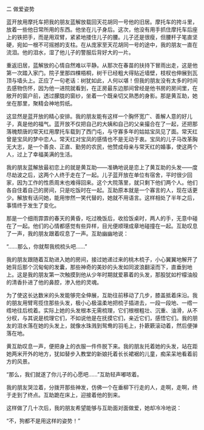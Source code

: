 二 做爱姿势

蓝开放用摩托车把我的朋友蓝解放载回天花胡同一号他的旧居。摩托车的挎斗里，放着一些他日常所用的东西。他坐在儿子身后。这次，他没有用手抓住摩托车后座上的铁把手，而是用双臂，紧紧地搂住儿子的腰。儿子还是很瘦，但腰杆子笔直坚硬，宛如一根不可摇撼的支柱。在从庞家至天花胡同一号的途中，我的朋友一直在流泪。他的泪水，湿了他儿子的警服后背好大的一片。

重返旧居，蓝解放的心情自然难以平静。从那次在春苗的扶持下冒雨出走，这是他第一次踏入家门。院子里那四棵梧桐，树干已经粗大得贴近墙壁，枝杈也伸展到瓦顶与墙头上。正应了一句老话：树犹如此，人何以堪！但我的朋友没有太多的时间去感物伤怀，因为他一进院就看到，在正房最东边那间曾经是他书房的房间里，在敞开的窗户前，透过朦胧的窗纱，坐着一个既亲切又熟悉的身影。那是黄互助，她坐在那里，聚精会神地剪纸。

这显然是蓝开放的精心安排。我的朋友能有这样一个胸怀宽广、善解人意的好儿子，真是他的福气。蓝开放不仅把自己的大姨和自己的父亲撮合在了一起，还把那落魄颓唐的常天红用摩托车载到了西门屯，与守寡多年的姑姑宝凤见了面。常天红曾是宝凤的梦中恋人。常天红对宝凤的感情也不是无动于衷。宝凤的儿子马改革胸无大志，是一个善良、正直、勤劳的农民，他赞成母亲与常天红的婚事，使这两个人，过上了幸福美满的生活。

我的朋友蓝解放最初恋上的就是黄互助——准确地说是恋上了黄互助的头发——度尽劫波之后，这两个人终于走在了一起。儿子蓝开放在单位有宿舍，平时很少回家，因为工作的性质周末也难得回来。这个大院落里，就只剩下他们两个人。他们各自住着自己的房间，只是吃饭时在一起。互助原本就是一个寡言的人，现在话更少。解放有话问她，能用惨然一笑代替的，她就不用语言。这样相处了半年之后，事情终于发生了变化。

那是一个细雨霏霏的春天的黄昏，吃过晚饭后，收拾饭桌时，两人的手，无意中碰在了一起。他们的心情都感觉有些异样，目光便顺理成章地碰撞在一起。互助叹息了一声，我的朋友跟着叹息了一声。互助幽幽地说：

“……那么，你就帮我梳梳头吧……”

我的朋友跟随着互助进入她的房间，接过她递过来的桃木梳子，小心翼翼地解开了她背后那个沉甸甸的发囊，那些神奇的美妙的头发如同波浪翻滚而下，直垂到地上。这是我的朋友第一次触摸到他从少年时期就爱慕着的头发，那股犹如柠檬油般的清香扑进了他的鼻腔，渗入他的灵魂。

为了使这长达数米的头发能够完全伸展，互助往前移动了几步，膝盖抵着床沿。我的朋友用臂弯揽住那些头发，极小心极温柔地把梳子插进去，一段一段地、一绺一绺地往后梳着。实际上她的头发根本无需梳理，它们根根粗壮、沉重、油滑，从不分杈，与其说是梳理它们，不如说他是在抚摸它们，亲近它们，感悟它们。我的朋友的泪水落在她的头发上，就像水珠溅到鸳鸯的羽毛上，扑簌簌滚动着，然后便弹落在地。

黄互助叹息一声，便把身上的衣服一件件脱下来。我的朋友托着她的头发，站在距她两米开外的地方，犹如替步入教堂的新娘托着长长裙裾的儿童，痴呆呆地看着前方的风景。

“那么，我们就遂了你儿子的心愿吧……”互助轻声嘟哝着。

我的朋友哭泣着，分拨开那些神发，仿佛一个在垂柳下行走的人，走啊，走啊，终于走到了终点。互助跪在床上，迎接着他的到来。

这样做了几十次后，我的朋友希望能够与互助面对面做爱，她却冷冷地说：

“不，狗都不是用这样的姿势！”